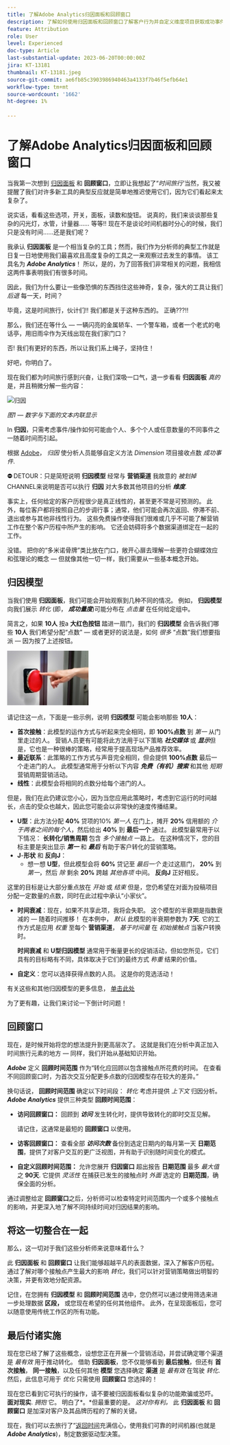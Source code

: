 ```yaml
---
title: 了解Adobe Analytics归因面板和回顾窗口
description: 了解如何使用归因面板和回顾窗口了解客户行为并自定义维度项目获取成功事件点数的方式。
feature: Attribution
role: User
level: Experienced
doc-type: Article
last-substantial-update: 2023-06-20T00:00:00Z
jira: KT-13181
thumbnail: KT-13181.jpeg
source-git-commit: ae6fb85c3903986940463a4133f7b46f5efb64e1
workflow-type: tm+mt
source-wordcount: '1662'
ht-degree: 1%

---
```



# 了解Adobe Analytics归因面板和回顾窗口

当我第一次想到 [归因面板](https://experienceleague.adobe.com/docs/analytics-platform/using/cja-workspace/panels/attribution.html?lang=en) 和 **回顾窗口**，立即让我想起了“*时间旅行&#39;*&#x200B;当然，我又被提醒了我们对许多新工具的典型反应就是简单地推迟使用它们，因为它们看起来太复杂了。

说实话，看看这些选项，开关，面板，读数和旋钮。  说真的，我们来谈谈那些复杂的闪光灯，水管，计量器…… 等等!!  现在不是谈论时间机器时分心的时候，我们只是没有时间……还是我们呢？

我承认 **归因面板** 是一个相当复杂的工具；然而，我们作为分析师的典型工作就是日复一日地使用我们最喜欢且高度复杂的工具之一来观察过去发生的事情。 该工具名为 ***Adobe Analytics***！  所以，是的，为了回答我们非常相关的问题，我相信这两件事表明我们有很多时间。

因此，我们为什么要让一些像恐惧的东西挡住这些神奇，复杂，强大的工具让我们 *后退* 每一天，时间？

毕竟，这是时间旅行，伙计们!!  我们都是关于这种东西的。  正确???!!

那么，我们还在等什么 — 一辆闪亮的金属轿车、一个警车箱，或者一个老式的电话亭，用旧雨伞作为天线出现在我们家门口？

否!  我们有更好的东西，所以让我们系上绳子，坚持住！

好吧，你明白了。


现在我们都为时间旅行感到兴奋，让我们深吸一口气，退一步看看 **归因面板** *真的* 是，并且稍微分解一些内容：

![归因](assets/attribution.png)

*图1 — 数字与下面的文本内联显示*

In **归因**，只需考虑事件/操作如何可能由个人、多个个人或任意数量的不同事件之一随着时间而引起。

根据 [Adobe](https://experienceleague.adobe.com/docs/analytics-platform/using/cja-workspace/attribution/overview.html?lang=en)， *归因* 使分析人员能够自定义方法 *Dimension* 项目接收点数 *成功事件*.


**⛔** DETOUR：只是简短说明 **归因模型** 经常与 **营销渠道** 我故意的 *被划掉* CHANNEL来说明是否可以执行 **归因** 对大多数其他项目的分析 ***维度***.


事实上，任何给定的客户历程很少是真正线性的，甚至更不常是可预测的。  此外，每位客户都将按照自己的步调行事；通常，他们可能会再次返回、停滞不前、退出或参与其他非线性行为。 这些免费操作使得我们很难或几乎不可能了解营销工作在整个客户历程中所产生的影响。 它还会妨碍将多个数据渠道绑定在一起的工作。

没错。  把你的“多米诺骨牌”类比放在门口，敞开心扉去理解一些更符合蝴蝶效应和弦理论的概念 — 但就像其他一切一样，我们需要从一些基本概念开始。

## **归因模型**

当我们使用 **归因面板**，我们可能会开始观察到几种不同的情况。  例如， **归因模型** 向我们展示 *转化* (即， ***成功量度***)可能分布在 *点击量* 在任何给定组中。

简言之，如果 **10人** 按a **大红色按钮** 踏进一扇门，我们的 **归因模型** 会告诉我们哪些 **10人** 我们希望分配“点数” — 或者更好的说法是，如何 *很多* “点数”我们想要指派 — 因为按了上述按钮。

![按钮](assets/button.png)

请记住这一点，下面是一些示例，说明 **归因模型** 可能会影响那些 **10人**：

- **首次接触**：此模型的运作方式与听起来完全相同，即 **100%点数** 到 *第一* 从门里走过的人。  营销人员更有可能将此方法用于以下策略 ***社交媒体*** 或 ***显示***&#x200B;但是，它也是一种很棒的策略，经常用于提高现场产品推荐效率。
- **最近联系**：此策略的工作方式与声音完全相同，但会提供 **100%点数** 最后一个走进门的人。  此模型通常用于分析以下内容 ***免费（有机）搜索*** 和其他 *短期* 营销周期营销活动。
- **线性**：此模型会将相同的点数分给每个进门的人。

但是，我们在此仍建议您小心，因为当您应用此策略时，考虑到它运行的时间越长，点击的受众也越大，因此您可能会以非常快的速度传播结果。

- **U型**：此方法分配 **40%** 贷项的10% *第一人* 在门上，摊开 **20%** 信用额的 *介于两者之间的每个人*，然后给出 **40%** 到 **最后一个** 通过。 此模型最常用于以下情况： **长转化/销售周期** 包含 *多个接触点* 一路上。  在这种情况下，您的目标主要是突出显示 ***第一*** 和 ***最后*** 有助于客户转化的营销策略。
- **J**-**形状** 和 **反向J**：
   - 想一想 **U型**，但此模型会将 **60%** 贷记至 *最后一个* 走过这扇门， **20%** 到 *第一*，然后 *除* 剩余 **20%** 跨越 *其他各项* 中间。  **反向J** 正好相反。

这里的目标是让大部分重点放在 *开始* 或 *结束* 但是，您仍希望在对面为投稿项目分配一定数量的点数，同时在此过程中承认“小家伙”。

- **时间衰减**：现在，如果不共享此项，我将会失职。 这个模型的半衰期是指数衰减的 — 随着时间推移！  在本例中， *默认* 此模型的半衰期参数为 **7天**.  它的工作方式是应用 *权重* 至每个 **营销渠道**， *基于时间量* 在 *初始接触点* 当客户转换时。

  **时间衰减** 和 **U型归因模型** 通常用于衡量更长的促销活动，但如您所见，它们具有的目标略有不同，具体取决于它们的最终方式 *称重* 结果的价值。

- **自定义**：您可以选择获得点数的人员。  这是你的竞选活动！

有关这些和其他归因模型的更多信息， [单击此处](https://experienceleague.adobe.com/docs/analytics/analyze/analysis-workspace/attribution/models.html?lang=zh-Hans)

为了更有趣，让我们来讨论一下倒计时问题！

## **回顾窗口**

现在，是时候开始将您的想法提升到更高层次了。  这就是我们在分析中真正加入时间旅行元素的地方 — 同样，我们开始从基础知识开始。

***Adobe*** 定义 **回顾时间范围** 作为“转化应回顾以包含接触点所花费的时间。 在查看不同回顾窗口时，为首次交互分配更多点数的归因模型存在较大的差异。”


换句话说， **回顾时间范围** 确定以下时间段： *转化* 考虑并提供 *上下文* 归因分析。 ***Adobe Analytics*** 提供三种类型 **回顾时间范围**：

- **访问回顾窗口：** 回顾到 ***访问*** 发生转化时，提供导致转化的即时交互见解。

  请记住，这通常是最短的 **回顾窗口** 以使用。
- **访客回顾窗口：** 查看全部 ***访问次数*** 备份到选定日期内的每月第一天 **日期范围**，提供了对客户交互的更广泛视图，并有助于识别随时间变化的模式。
- **自定义回顾时间范围：** 允许您展开 **归因窗口** 超出报告 **日期范围** 最多 *最大值* 之 **90天**.  它提供 *灵活性* 在捕获已发生的接触点时 *外面* 选定的 **日期范围**，确保全面的分析。

通过调整给定 **回顾窗口**&#x200B;之后，分析师可以检查特定时间范围内一个或多个接触点的影响，并更深入地了解不同持续时间对归因结果的影响。

## **将这一切整合在一起**

那么，这一切对于我们这些分析师来说意味着什么？

此 **归因面板** 和 **回顾窗口** 让我们能够超越平凡的表面数据，深入了解客户历程。 通过了解对哪个接触点产生最大的影响 *转化*，我们可以针对营销策略做出明智的决策，并更有效地分配资源。

记住，在您拥有 **归因模型** 和 **回顾时间范围** 选中，您仍然可以通过使用筛选来进一步处理数据  **区段，** 或您现在希望的任何其他组件。  此外，在呈现面板后，您可以随意使用传统工作区的所有功能。

## **最后付诸实施**

现在您已经了解了这些概念，设想您正在开展一个营销活动，并尝试确定哪个渠道是 *最有效* 用于推动转化。 借助 **归因面板**，您不仅能够看到 **最后接触**，但还有 **首次接触**， **同一接触**，以及任何其他 **模型** 您选择确定 **渠道** 是 *最有效* 在驾驶 *转化*. 然后，此信息可用于 *优化* 只需使用 **回顾窗口** 您选择的！

现在您已看到它可执行的操作，请不要被归因面板看似复杂的功能欺骗或恐吓。  **面对现实**.  *拥抱* 它。  明白了*。*但最重要的是。 *这对你有利。* 此 **归因面板** 和 **回顾窗口** 是加深对客户及其品牌历程的了解的关键。

现在，我们可以去旅行了”[返回时间](https://youtu.be/gVryJmZNFdU)充满信心，使用我们可靠的时间机器(也就是 ***Adobe Analytics***)，制定数据驱动型决策。
